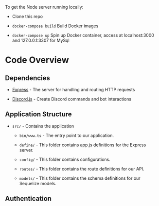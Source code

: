 
To get the Node server running locally:

- Clone this repo

- `docker-compose build` Build Docker images

- `docker-compose up` Spin up Docker container, access at localhost:3000 and 127.0.0.1:3307 for MySql

# Code Overview

## Dependencies

- [Express](https://www.npmjs.com/package/express) - The server for handling and routing HTTP requests

- [Discord.js](https://discord.js.org/#/) - Create Discord commands and bot interactions

## Application Structure

- `src/` - Contains the application

	- `bin/www.ts` - The entry point to our application.
	
	- `define/` - This folder contains app.js definitions for the Express server.

	- `config/` - This folder contains configurations.

	- `routes/` - This folder contains the route definitions for our API.

	- `models/` - This folder contains the schema definitions for our Sequelize models.

## Authentication
